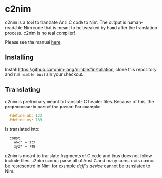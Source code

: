 c2nim
=====

c2nim is a tool to translate Ansi C code to Nim. The output is human-readable
Nim code that is meant to be tweaked by hand after the translation process.
c2nim is no real compiler!

Please see the manual [here](doc/c2nim.rst).

Installing
----------

Install https://github.com/nim-lang/nimble#installation, clone this
repository and run `nimble build` in your checkout.

Translating
-----------

c2nim is preliminary meant to translate C header files. Because of this, the
preprocessor is part of the parser. For example:

```C
  #define abc 123
  #define xyz 789
```

Is translated into:

```Nimrod
  const
    abc* = 123
    xyz* = 789
```

c2nim is meant to translate fragments of C code and thus does not follow
include files. c2nim cannot parse all of Ansi C and many constructs cannot
be represented in Nim: for example *duff's device* cannot be translated to Nim.
